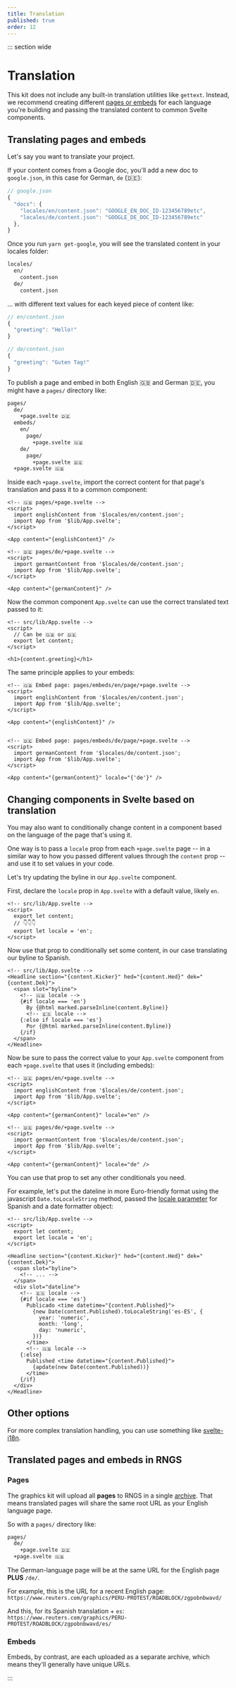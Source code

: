 ```yaml
---
title: Translation
published: true
order: 12
---
```


::: section wide

# Translation

This kit does not include any built-in translation utilities like `gettext`. Instead, we recommend creating different [pages or embeds](./pages.md) for each language you're building and passing the translated content to common Svelte components.

## Translating pages and embeds

Let's say you want to translate your project.

If your content comes from a Google doc, you'll add a new doc to `google.json`, in this case for German, `de` (🇩🇪):

```javascript
// google.json
{
  "docs": {
    "locales/en/content.json": "GOOGLE_EN_DOC_ID-123456789etc",
    "locales/de/content.json": "GOOGLE_DE_DOC_ID-123456789etc"
  },
}
```

Once you run `yarn get-google`, you will see the translated content in your locales folder:

```bash
locales/
  en/
    content.json
  de/
    content.json
```

... with different text values for each keyed piece of content like:

```javascript
// en/content.json
{
  "greeting": "Hello!"
}

// de/content.json
{
  "greeting": "Guten Tag!"
}
```

To publish a page and embed in both English 🇬🇧 and German 🇩🇪, you might have a `pages/` directory like:

```bash
pages/
  de/
    +page.svelte 🇩🇪
  embeds/
    en/
      page/
        +page.svelte 🇬🇧
    de/
      page/
        +page.svelte 🇩🇪
  +page.svelte 🇬🇧

```

Inside each `+page.svelte`, import the correct content for that page's translation and pass it to a common component:

```svelte
<!-- 🇬🇧 pages/+page.svelte -->
<script>
  import englishContent from '$locales/en/content.json';
  import App from '$lib/App.svelte';
</script>

<App content="{englishContent}" />
```

```svelte
<!-- 🇩🇪 pages/de/+page.svelte -->
<script>
  import germantContent from '$locales/de/content.json';
  import App from '$lib/App.svelte';
</script>

<App content="{germanContent}" />
```

Now the common component `App.svelte` can use the correct translated text passed to it:

```svelte
<!-- src/lib/App.svelte -->
<script>
  // Can be 🇬🇧 or 🇩🇪
  export let content;
</script>

<h1>{content.greeting}</h1>
```

The same principle applies to your embeds:

```svelte
<!-- 🇬🇧 Embed page: pages/embeds/en/page/+page.svelte -->
<script>
  import englishContent from '$locales/en/content.json';
  import App from '$lib/App.svelte';
</script>

<App content="{englishContent}" />


<!-- 🇩🇪 Embed page: pages/embeds/de/page/+page.svelte -->
<script>
  import germanContent from '$locales/de/content.json';
  import App from '$lib/App.svelte';
</script>

<App content="{germanContent}" locale="{'de'}" />
```

## Changing components in Svelte based on translation

You may also want to conditionally change content in a component based on the language of the page that's using it.

One way is to pass a `locale` prop from each `+page.svelte` page -- in a similar way to how you passed different values through the `content` prop -- and use it to set values in your code.

Let's try updating the byline in our `App.svelte` component.

First, declare the `locale` prop in `App.svelte` with a default value, likely `en`.

```svelte
<!-- src/lib/App.svelte -->
<script>
  export let content;
  // 👇👇👇
  export let locale = 'en';
</script>
```

Now use that prop to conditionally set some content, in our case translating our byline to Spanish.

```svelte
<!-- src/lib/App.svelte -->
<Headline section="{content.Kicker}" hed="{content.Hed}" dek="{content.Dek}">
  <span slot="byline">
    <!-- 🇬🇧 locale -->
    {#if locale === 'en'}
      By {@html marked.parseInline(content.Byline)}
      <!-- 🇪🇸 locale -->
    {:else if locale === 'es'}
      Por {@html marked.parseInline(content.Byline)}
    {/if}
  </span>
</Headline>
```

Now be sure to pass the correct value to your `App.svelte` component from each `+page.svelte` that uses it (including embeds):

```svelte
<!-- 🇩🇪 pages/en/+page.svelte -->
<script>
  import englishContent from '$locales/de/content.json';
  import App from '$lib/App.svelte';
</script>

<App content="{germanContent}" locale="en" />

<!-- 🇩🇪 pages/de/+page.svelte -->
<script>
  import germantContent from '$locales/de/content.json';
  import App from '$lib/App.svelte';
</script>

<App content="{germanContent}" locale="de" />
```

You can use that prop to set any other conditionals you need.

For example, let's put the dateline in more Euro-friendly format using the javascript `Date.toLocaleString` method, passed the [locale parameter](https://www.w3schools.com/jsref/jsref_tolocalestring.asp) for Spanish and a date formatter object:

```svelte
<!-- src/lib/App.svelte -->
<script>
  export let content;
  export let locale = 'en';
</script>

<Headline section="{content.Kicker}" hed="{content.Hed}" dek="{content.Dek}">
  <span slot="byline">
    <!-- ... -->
  </span>
  <div slot="dateline">
    <!-- 🇪🇸 locale -->
    {#if locale === 'es'}
      Publicado <time datetime="{content.Published}">
        {new Date(content.Published).toLocaleString('es-ES', {
          year: 'numeric',
          month: 'long',
          day: 'numeric',
        })}
      </time>
      <!-- 🇬🇧 locale -->
    {:else}
      Published <time datetime="{content.Published}">
        {apdate(new Date(content.Published))}
      </time>
    {/if}
  </div>
</Headline>
```

## Other options

For more complex translation handling, you can use something like [svelte-i18n](https://github.com/kaisermann/svelte-i18n).

## Translated pages and embeds in RNGS

### Pages

The graphics kit will upload all **pages** to RNGS in a single [archive](https://github.com/reuters-graphics/bluprint_graphics-kit/issues/1#issuecomment-811891029). That means translated pages will share the same root URL as your English language page.

So with a `pages/` directory like:

```bash
pages/
  de/
    +page.svelte 🇩🇪
  +page.svelte 🇬🇧
```

The German-language page will be at the same URL for the English page **PLUS** `/de/`.

For example, this is the URL for a recent English page:
`https://www.reuters.com/graphics/PERU-PROTEST/ROADBLOCK/zgpobnbwavd/`

And this, for its Spanish translation + `es`:
`https://www.reuters.com/graphics/PERU-PROTEST/ROADBLOCK/zgpobnbwavd/es/`

### Embeds

Embeds, by contrast, are each uploaded as a separate archive, which means they'll generally have unique URLs.

:::
